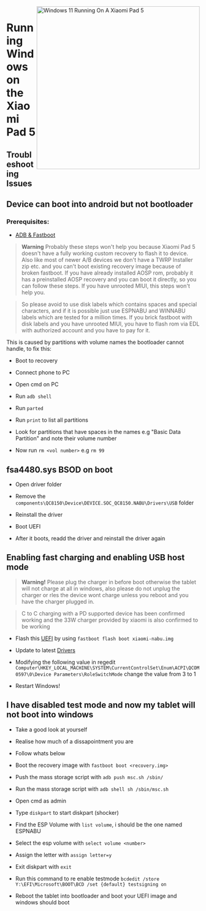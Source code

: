 <img align="right" src="https://raw.githubusercontent.com/erdilS/Port-Windows-11-Xiaomi-Pad-5/main/nabu.png" width="425" alt="Windows 11 Running On A Xiaomi Pad 5">


# Running Windows on the Xiaomi Pad 5

## Troubleshooting Issues


## Device can boot into android but not bootloader

### Prerequisites:

- [ADB & Fastboot](https://developer.android.com/studio/releases/platform-tools)

> **Warning** Probably these steps won't help you because Xiaomi Pad 5 doesn't have a fully working custom recovery to flash it to device. Also like most of newer A/B devices we don't have a TWRP Installer zip etc. and you can't boot existing recovery image because of broken fastboot. If you have already installed AOSP rom, probably it has a preinstalled AOSP recovery and you can boot it directly, so you can follow these steps. If you have unrooted MIUI, this steps won't help you.

> So please avoid to use disk labels which contains spaces and special characters, and if it is possible just use ESPNABU and WINNABU labels which are tested for a million times. If you brick fastboot with disk labels and you have unrooted MIUI, you have to flash rom via EDL with authorized account and you have to pay for it.


This is caused by partitions with volume names the bootloader cannot handle, to fix this:

- Boot to recovery

- Connect phone to PC

- Open cmd on PC

- Run ```adb shell```

- Run ```parted```

- Run ```print``` to list all partitions

- Look for partitions that have spaces in the names e.g "Basic Data Partition" and note their volume number

- Now run ```rm <vol number>``` e.g ```rm 99```


## fsa4480.sys BSOD on boot

- Open driver folder

- Remove the ```components\QC8150\Device\DEVICE.SOC_QC8150.NABU\Drivers\USB``` folder

- Reinstall the driver

- Boot UEFI

- After it boots, readd the driver and reinstall the driver again

## Enabling fast charging and enabling USB host mode

> **Warning!** Please plug the charger in before boot otherwise the tablet will not charge at all in windows, also please do not unplug the charger or rles the device wont charge unless you reboot and you have the charger plugged in.

> C to C charging with a PD supported device has been confirmed working and the 33W charger provided by xiaomi is also confirmed to be working


- Flash this [UEFI](https://github.com/kmille36/TempStorage/blob/main/xiaomi-nabu.img?raw=true) by using ```fastboot flash boot xiaomi-nabu.img```

- Update to latest [Drivers](https://github.com/erdilS/Port-Windows-11-Xiaomi-Pad-5/blob/main/guide/driver-updating-selection.md)

- Modifying the following value in regedit ```Computer\HKEY_LOCAL_MACHINE\SYSTEM\CurrentControlSet\Enum\ACPI\QCOM0597\0\Device Parameters\RoleSwitchMode``` change the value from 3 to 1 

- Restart Windows!

## I have disabled test mode and now my tablet will not boot into windows

- Take a good look at yourself

- Realise how much of a dissapointment you are

- Follow whats below

- Boot the recovery image with ```fastboot boot <recovery.img>```

- Push the mass storage script with ```adb push msc.sh /sbin/```

- Run the mass storage script with ```adb shell sh /sbin/msc.sh```

- Open cmd as admin

- Type ```diskpart``` to start diskpart (shocker)

- Find the ESP Volume with ```list volume```, i should be the one named ESPNABU

- Select the esp volume with ```select volume <number>```

- Assign the letter with ```assign letter=y```

- Exit diskpart with ```exit```

- Run this command to re enable testmode ```bcdedit /store Y:\EFI\Microsoft\BOOT\BCD /set {default} testsigning on```

- Reboot the tablet into bootloader and boot your UEFI image and windows should boot
